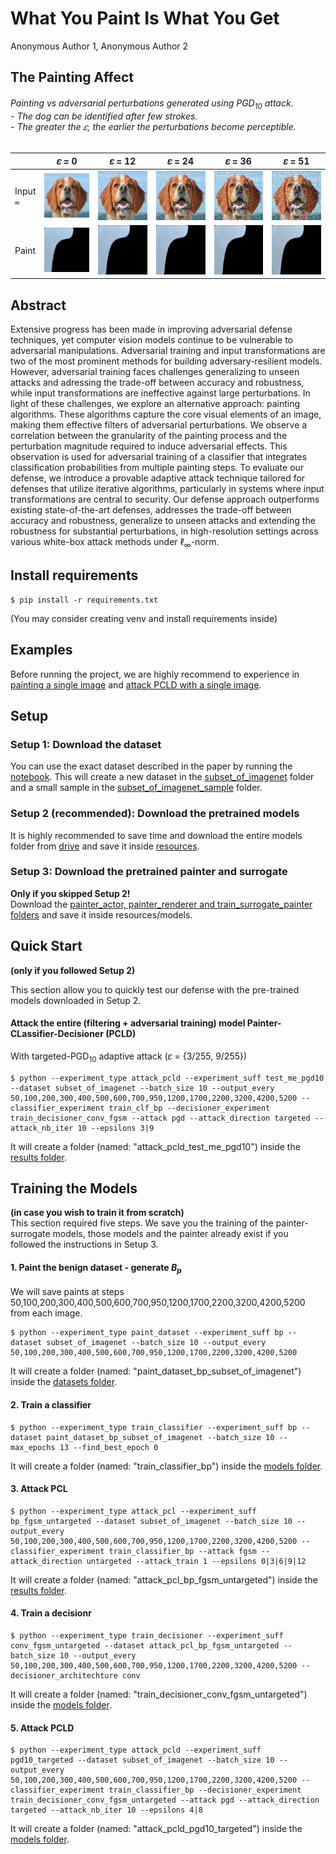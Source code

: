 # What You Paint Is What You Get
Anonymous Author 1, Anonymous Author 2

## The Painting Affect
###### Painting vs adversarial perturbations generated using PGD<sub>10</sub> attack.<br> - The dog can be identified after few strokes.<br> - The greater the 𝜀, the earlier the perturbations become perceptible.
|               |                                        𝜀 = 0                                        |                                       𝜀 = 12                                        |                                        𝜀 = 24                                        |                                        𝜀 = 36                                        |                                        𝜀 = 51                                        |
|---------------|:------------------------------------------------------------------------------------:|:------------------------------------------------------------------------------------:|:-------------------------------------------------------------------------------------:|:-------------------------------------------------------------------------------------:|:-------------------------------------------------------------------------------------:|
| Input <br>`∞` | ![Image](./examples/drawing_process_example/original_n02101388_21983/eps_0.png) | ![Image](./examples/drawing_process_example/original_n02101388_21983/eps_12.png) | ![Image](./examples/drawing_process_example/original_n02101388_21983/eps_24.png) | ![Image](./examples/drawing_process_example/original_n02101388_21983/eps_36.png) | ![Image](./examples/drawing_process_example/original_n02101388_21983/eps_51.png) |
| Paint         |   ![Demo](./examples/drawing_process_example/demos_n02101388_21983/eps_0.gif)   |  ![Demo](./examples/drawing_process_example/demos_n02101388_21983/eps_12.gif)   |   ![Demo](./examples/drawing_process_example/demos_n02101388_21983/eps_24.gif)   |   ![Demo](./examples/drawing_process_example/demos_n02101388_21983/eps_36.gif)   |   ![Demo](./examples/drawing_process_example/demos_n02101388_21983/eps_51.gif)   |

## Abstract
Extensive progress has been made in improving adversarial defense techniques, yet computer vision models continue to be vulnerable to adversarial manipulations.
Adversarial training and input transformations are two of the most prominent methods for building adversary-resilient models.
However, adversarial training faces challenges generalizing to unseen attacks and adressing the trade-off between accuracy and robustness, while input transformations are ineffective against large perturbations.
In light of these challenges, we explore an alternative approach: painting algorithms.
These algorithms capture the core visual elements of an image, making them effective filters of adversarial perturbations.
We observe a correlation between the granularity of the painting process and the perturbation magnitude required to induce adversarial effects.
This observation is used for adversarial training of a classifier that integrates classification probabilities from multiple painting steps.
To evaluate our defense, we introduce a provable adaptive attack technique tailored for defenses that utilize iterative algorithms, particularly in systems where input transformations are central to security.
Our defense approach outperforms existing state-of-the-art defenses, addresses the trade-off between accuracy and robustness, generalize to unseen attacks and extending the robustness for substantial perturbations, in high-resolution settings across various white-box attack methods under $\ell_\infty$-norm.


## Install requirements
```
$ pip install -r requirements.txt
```
(You may consider creating venv and install requirements inside)

## Examples
Before running the project, we are highly recommend to experience in [painting a single image](examples%2FPainting.ipynb) and [attack PCLD with a single image](examples%2FPCLD%20BPDA%20Attack%20with%20Single%20Image.ipynb).

## Setup
### Setup 1: Download the dataset
You can use the exact dataset described in the paper by running the [notebook](resources%2FGet%20Subset%20of%20ImageNet%20we%20Used%20in%20Paper.ipynb). This will create a new dataset in the [subset_of_imagenet](resources%2Fdatasets%2Fsubset_of_imagenet) folder and a small sample in the [subset_of_imagenet_sample](resources%2Fdatasets%2Fsubset_of_imagenet_sample) folder.
####

### Setup 2 (recommended): Download the pretrained models
It is highly recommended to save time and download the entire models folder from [drive](https://drive.google.com/drive/folders/1wydFD78BNzktSY162IYZ5AJMrPE2O43D?usp=drive_link) and save it inside [resources](resources).
####

### Setup 3: Download the pretrained painter and surrogate
**Only if you skipped Setup 2!**
<br>Download the [painter_actor, painter_renderer and train_surrogate_painter folders](https://drive.google.com/drive/folders/1fc92MaQkY5ZzTykcn-TPmnXRb1uEVijI?usp=drive_link) and save it inside resources/models.



## Quick Start 
**(only if you followed Setup 2)**<br>

This section allow you to quickly test our defense with the pre-trained models downloaded in Setup 2.
#### Attack the entire (filtering + adversarial training) model Painter-CLassifier-Decisioner (PCLD) 
With targeted-PGD<sub>10</sub> adaptive attack (𝜀 = {3/255, 9/255})
```
$ python --experiment_type attack_pcld --experiment_suff test_me_pgd10 --dataset subset_of_imagenet --batch_size 10 --output_every 50,100,200,300,400,500,600,700,950,1200,1700,2200,3200,4200,5200 --classifier_experiment train_clf_bp --decisioner_experiment train_decisioner_conv_fgsm --attack pgd --attack_direction targeted --attack_nb_iter 10 --epsilons 3|9
```
It will create a folder (named: "attack_pcld_test_me_pgd10") inside the [results folder](resources%2Fresults).



## Training the Models
**(in case you wish to train it from scratch)**<br>
This section required five steps.
We save you the training of the painter-surrogate models, those models and the painter already exist if you followed the instructions in Setup 3.

#### 1. Paint the benign dataset - generate _B<sub>p_
We will save paints at steps 50,100,200,300,400,500,600,700,950,1200,1700,2200,3200,4200,5200 from each image.
```
$ python --experiment_type paint_dataset --experiment_suff bp --dataset subset_of_imagenet --batch_size 10 --output_every 50,100,200,300,400,500,600,700,950,1200,1700,2200,3200,4200,5200
```
It will create a folder (named: "paint_dataset_bp_subset_of_imagenet") inside the [datasets folder](resources%2Fdatasets).

#### 2. Train a classifier
```
$ python --experiment_type train_classifier --experiment_suff bp --dataset paint_dataset_bp_subset_of_imagenet --batch_size 10 --max_epochs 13 --find_best_epoch 0
```
It will create a folder (named: "train_classifier_bp") inside the [models folder](resources%2Fmodels).

#### 3. Attack PCL
```
$ python --experiment_type attack_pcl --experiment_suff bp_fgsm_untargeted --dataset subset_of_imagenet --batch_size 10 --output_every 50,100,200,300,400,500,600,700,950,1200,1700,2200,3200,4200,5200 --classifier_experiment train_classifier_bp --attack fgsm --attack_direction untargeted --attack_train 1 --epsilons 0|3|6|9|12
```
It will create a folder (named: "attack_pcl_bp_fgsm_untargeted") inside the [results folder](resources%2Fresults).

#### 4. Train a decisionr
```
$ python --experiment_type train_decisioner --experiment_suff conv_fgsm_untargeted --dataset attack_pcl_bp_fgsm_untargeted --batch_size 10 --output_every 50,100,200,300,400,500,600,700,950,1200,1700,2200,3200,4200,5200 --decisioner_architechture conv
```
It will create a folder (named: "train_decisioner_conv_fgsm_untargeted") inside the [models folder](resources%2Fmodels).

#### 5. Attack PCLD
```
$ python --experiment_type attack_pcld --experiment_suff pgd10_targeted --dataset subset_of_imagenet --batch_size 10 --output_every 50,100,200,300,400,500,600,700,950,1200,1700,2200,3200,4200,5200 --classifier_experiment train_classifier_bp --decisioner_experiment train_decisioner_conv_fgsm_untargeted --attack pgd --attack_direction targeted --attack_nb_iter 10 --epsilons 4|8
```
It will create a folder (named: "attack_pcld_pgd10_targeted") inside the [models folder](resources%2Fmodels).

